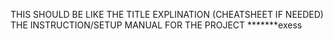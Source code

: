  THIS SHOULD BE LIKE 
    THE TITLE
    EXPLINATION (CHEATSHEET IF NEEDED)
    THE INSTRUCTION/SETUP MANUAL FOR THE PROJECT
    *******exess